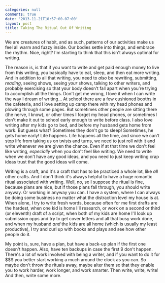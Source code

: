 ```yaml
---
categories: null
comments: true
date: '2013-11-21T10:57:00-07:00'
layout: post
title: Taking The Ritual Out Of Writing
---
```


We are creatures of habit, and as such, patterns of our activities make us feel all warm and fuzzy inside. Our bodies settle into things, and embrace the rhythm. Nice, right? I'm starting to think that this isn't always optimal for writing.

The reason is, is that if you want to write and get paid enough money to live from this writing, you basically have to eat, sleep, and then eat more writing. And in addition to all that writing, you need to *also* be rewriting, submitting, *reading*, seeing shows, seeing *your* shows, talking to other writers, and probably exercising so that your body doesn't fall apart when you're trying to accomplish all the things. Don't get me wrong, I love it when I can write the way I dream of writing... At school there are a few cushioned booths in the cafeteria, and I love setting up camp there with my head phones and plowing through some pages. But sometimes other people are sitting there (the nerve, I know), or other times I forget my head phones, or sometimes I don't make it out to school early enough to write before class. I also love writing after my kids go to bed, and before my husband gets home from work. But guess what? Sometimes they don't go to sleep! Sometimes, he gets home early! Life happens. Life happens all the time, and since we can't stop life from taking us on twists and turns, we need to just roll with it and write whenever we are given the chance. Even if at that time we don't feel like writing, *especially* when you don't feel like writing. We need to write when we don't have any good ideas, and you need to just keep writing crap ideas trust that the good ideas will come.

Writing is a craft, and it's a craft that has to be practiced a whole lot, like *all* other crafts. And I don't think it's always helpful to have a huge romantic ritual associated with writing. Well, no, so I suppose the ritual is fine, because plans are nice, but if those plans fall through, you should write anyway. Or working in anyway you can. I have a system, where I can always be doing some business no matter what the distraction level my house is at. When alone, I try to write fresh words, because often for me first drafts are the hardest, when one kid is home I'll research, or work on a second or third (or eleventh) draft of a script, when both of my kids are home I'll look up submission opps and try to get cover letters and all that busy work done, and when my husband *and* the kids are all home (which is usually my least productive), I try and curl up with books and plays and see how other people do it.

My point is, sure, have a plan, but have a back-up plan if the first one doesn't happen. Also, have ten backups in case the first 9 don't happen. There's a lot of work involved with being a writer, and if you want to do it for $$$ you better start working a much around the clock as you can. So maybe don't throw the rituals away, maybe alter them so that they enable you to work harder, work longer, and work smarter. Then write, write, write! And then, write some more.